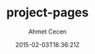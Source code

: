 ---
title: "project-pages"
github: https://github.com/projectpages/project-pages
demo: http://projectpages.github.io/project-pages/
author: Ahmet Cecen

ssg:
  - Jekyll
cms:
  - No Cms
date: 2015-02-03T18:36:21Z
github_branch: gh-pages
stale: true
---